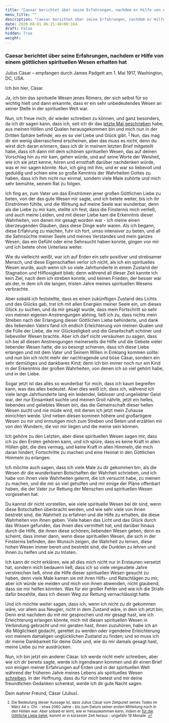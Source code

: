 ```yaml
---
title: "Caesar berichtet über seine Erfahrungen, nachdem er Hilfe von einem göttlichen spirituellen Wesen erhalten hat"
menu_title: ""
description: "Caesar berichtet über seine Erfahrungen, nachdem er Hilfe von einem göttlichen spirituellen Wesen erhalten hat"
date: 2020-08-01 06:25:48+00:164
draft: False
hidden: True
weight:
---
```

### Caesar berichtet über seine Erfahrungen, nachdem er Hilfe von einem göttlichen spirituellen Wesen erhalten hat

Julius Cäsar – empfangen durch James Padgett am 1. Mai 1917, Washington, DC, USA.

Ich bin hier, Cäsar.

Ja, ich bin das spirituelle Wesen jenes Römers, der sich selbst für so wichtig hielt und dann erkannte, dass er ein sehr unbedeutendes Wesen an seiner Stelle in der spirituellen Welt war.

Nun, ich freue mich, dir wieder schreiben zu können, und ganz besonders, da ich dir sagen kann, dass ich, seit ich dir das [letzte Mal geschrieben](/padgett-botschaften/padgett-botschaften-in-reihenfolge-des-datums/padgett-botschaften-1916/caesar-ist-auf-der-suche-nach-der-goettlichen-liebe-licht-bricht-in-seine-seele-ein-jep-julius-caesar-13-dezember-1916/) habe, aus meinen Höllen und Qualen herausgekommen bin und mich nun in der Dritten Sphäre befinde, wo es so viel Liebe und Glück gibt. <sup id="a1">[1](#f1)</sup> Nun, das mag dir ein wenig überraschend erscheinen, aber das muss es nicht, denn du wirst dich daran erinnern, dass ich dir in meinem letzten Brief mitgeteilt habe, dass ich dann mit dem schönen spirituellen Wesen, das auf deinen Vorschlag hin zu mir kam, gehen würde, und auf seine Worte der Weisheit, wie ich sie jetzt kenne, hören und ernsthaft darüber nachdenken würde, was er mir sagen könnte. Nun, ich ging mit ihm, und er war so liebevoll und geduldig und schien eine so große Kenntnis der Wahrheiten Gottes zu haben, dass ich ihm nicht nur einmal, sondern viele Male zuhörte und mich sehr bemühte, seinem Rat zu folgen.

Ich fing an, zum Vater um das Einströmen jener großen Göttlichen Liebe zu beten, von der das gute Wesen mir sagte, und ich betete weiter, bis ich ihr Einströmen fühlte, und die Wirkung auf meine Seele war wunderbar, denn als die Liebe zu mir kam, stellte ich fest, dass die Finsternis mich verließ, und auch meine Leiden, und mit dieser Liebe kam die Erkenntnis dieser Wahrheiten, von denen mir gesagt worden war - ich meine einen überzeugenden Glauben, dass diese Dinge wahr waren. Als ich begann, diese Erfahrung zu machen, fuhr ich fort, umso intensiver zu beten, und all die Sehnsüchte meiner Seele und meines Verstandes und mein ganzes Wesen, das ein Gefühl oder eine Sehnsucht haben konnte, gingen von mir und ich betete ohne Unterlass weiter.

Wie du vielleicht weißt, war ich auf Erden ein sehr positiver und strebsamer Mensch, und diese Eigenschaften verlor ich nicht, als ich ein spirituelles Wesen wurde, auch wenn ich so viele Jahrhunderte in einem Zustand der Stagnation und Hilflosigkeit blieb; denn während all dieser Zeit kannte ich kein Ziel, nach dem ich streben konnte, und keinen Frieden, der besser war als der, in dem ich die langen, tristen Jahre meines spirituellen Wesens verbrachte.

Aber sobald ich feststellte, dass es einen zukünftigen Zustand des Lichts und des Glücks gab, trat ich mit allen Energien meiner Seele ein, um dieses Glück zu suchen, und da mir gesagt wurde, dass mein Fortschritt so sehr von meinen eigenen Anstrengungen abhing, ließ ich zu, dass nichts mein Streben nach der Erlangung dieser Göttlichen Liebe behinderte, und dank des liebenden Vaters fand ich endlich Erleichterung von meinen Qualen und die Fülle der Liebe, die mir Glückseligkeit und die Gesellschaft schöner und liebevoller Wesen brachte. Aber ich darf nicht versäumen zu sagen, dass ich bei all diesen Anstrengungen meinerseits die Hilfe und die Gebete vieler liebender Wesen hatte, die so besorgt schienen, dass ich diese Liebe erlangen und mit dem Vater und Seinem Willen in Einklang kommen sollte: und nun bin ich nicht mehr der nachtragende und böse Cäsar, sondern ein sehr demütiges und dankbares Kind; denn ich bin immer noch nur ein Kind in der Erkenntnis der großen Wahrheiten, von denen ich so viel gehört habe, und in der Liebe.

Sogar jetzt ist das alles so wunderbar für mich, dass ich kaum begreifen kann, was das alles bedeutet. Aber dies weiß ich, dass ich, während ich viele lange Jahrhunderte lang ein leidender, liebloser und ungeliebter Geist war, der nur Einsamkeit suchte und meinen Groll nährte, jetzt ein helles, liebendes und geliebtes Wesen bin, das die Gemeinschaft dieser hellen Wesen sucht und nie müde wird, mit denen ich jetzt mein Zuhause einrichten werde. Und neben diesen kommen höhere und großartigere Wesen zu mir und ermutigen mich zum Streben und Beten und erzählen mir von den Wundern, die vor mir liegen und die meine sein können.

Ich gehöre zu den Letzten, aber diese spirituellen Wesen sagen mir, dass ich zu den Ersten gehören kann, und ich spüre, dass es keine Kraft in allen Höllen gibt, die dies vermag, und keine Kraft in allen Himmeln, die mich daran hindert, Fortschritte zu machen und eine Heimat in den Göttlichen Himmeln zu erlangen.

Ich möchte auch sagen, dass ich viele Male zu dir gekommen bin, als die Wesen dir die wunderbaren Botschaften der Wahrheit schrieben, und ich habe von ihnen viele Wahrheiten gelernt, die ich versucht habe, zu meinen zu machen, und die mir so viel geholfen und mir einige der Pläne offenbart haben, die der Vater zur Rettung der Menschen und spirituellen Wesen vorgesehen hat.

Du kannst dir nicht vorstellen, wie viele spirituelle Wesen bei dir sind, wenn diese Botschaften überbracht werden, und wie sehr viele von ihnen bestrebt sind, die Wahrheit zu erfahren und die Hilfe zu erhalten, die diese Wahrheiten von ihnen geben. Viele haben das Licht und das Glück durch das Wissen gefunden, das ihnen dies vermittelt hat, und darüber hinaus durch die Hilfe, die ihnen diese schönen, liebenden Wesen geben; denn es scheint, dass immer dann, wenn diese spirituellen Wesen, die sich in der Finsternis befinden, den Wunsch zeigen, die Wahrheit zu lernen, diese hohen Wesen immer bereit und bestrebt sind, die Dunklen zu lehren und ihnen zu helfen und sie zu trösten.

Ich kann dir nicht erklären, wie all dies mich nicht nur in Erstaunen versetzt hat, sondern mich bedauern ließ, dass ich so viele vergeudete Jahre verstreichen ließ, ohne die Hilfe dieser spirituellen Wesen gesucht zu haben, denn viele Male kamen sie mit ihren Hilfs- und Ratschlägen zu mir, aber ich würde sie meiden und mich von ihnen abwenden, nicht glaubend, dass sie mir helfen könnten. Was für ein großer Fehler und wie ich die Strafe dafür bezahlte, dass ich diesen Weg zur Rettung vernachlässigt hatte.

Und ich möchte weiter sagen, dass ich, wenn ich nicht zu dir gekommen wäre, vor allem aus Neugier, nicht in dem Zustand wäre, in dem ich jetzt bin; Denn erst nachdem du mit mir gesprochen und mir gesagt hast, wie ich Erleichterung erlangen könnte, mich mit diesen spirituellen Wesen in Verbindung gebracht und mir geraten hast, ihnen zuzuhören, habe ich an die Möglichkeit gedacht, gerettet zu werden oder irgendeine Erleichterung von meinem damaligen unglücklichen Zustand zu finden; und so muss ich dir meine Dankbarkeit für deine Güte und, wie du mir damals gesagt hast, meine Liebe zu mir ausdrücken.

Nun, ich bin jetzt ein anderer Cäsar. Ich werde nicht mehr schreiben, aber wie ich dir bereits sagte, werde ich irgendwann kommen und dir einen Brief von einigen meiner Erfahrungen auf Erden und in der spirituellen Welt während der früheren Jahre meines Lebens als spirituelles Wesen [schreiben](/padgett-botschaften/padgett-botschaften-in-reihenfolge-des-datums/padgett-botschaften-1916/caesar-ist-padgett-dankbar-fuer-sein-gebet-und-die-bekanntmachung-mit-seiner-grossmutter-und-schreitet-nun-ins-licht-jep-julius-caesar-20-dezember-1916/). In der Hoffnung, dass du für mich betest und mir deine freundlichen Gedanken schenkst, werde ich dir gute Nacht sagen.

Dein wahrer Freund, Cäsar (Julius).
<small>

1. <large id="f1"> Die Bedeutung dieser Aussage ist, dass Julius Cäsar vom Zeitpunkt seines Todes im März 44 v. Chr. - etwa 2060 Jahre - bis zum Datum seiner ersten Mitteilung noch in den Höllen war. Aber sobald er lernt, wie er herauskommen kann, indem er [für die Göttliche Liebe betet](/padgett-botschaften/das-experiment-die-goettliche-liebe-zu-spuehren/), kommt er in kürzester Zeit heraus - ungefähr 19 Monate. [↩](#a1)
